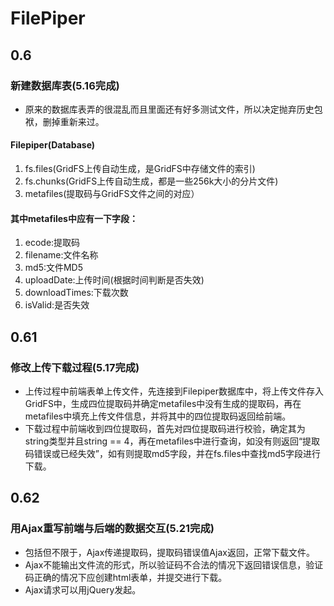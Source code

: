 # FilePiper
## 0.6
### 新建数据库表(5.16完成)
- 原来的数据库表弄的很混乱而且里面还有好多测试文件，所以决定抛弃历史包袱，删掉重新来过。
#### Filepiper(Database)
1. fs.files(GridFS上传自动生成，是GridFS中存储文件的索引)
2. fs.chunks(GridFS上传自动生成，都是一些256k大小的分片文件)
3. metafiles(提取码与GridFS文件之间的对应）
#### 其中metafiles中应有一下字段：
1. ecode:提取码
2. filename:文件名称
3. md5:文件MD5
4. uploadDate:上传时间(根据时间判断是否失效)
5. downloadTimes:下载次数
6. isValid:是否失效

## 0.61
### 修改上传下载过程(5.17完成)
- 上传过程中前端表单上传文件，先连接到Filepiper数据库中，将上传文件存入GridFS中，生成四位提取码并确定metafiles中没有生成的提取码，再在metafiles中填充上传文件信息，并将其中的四位提取码返回给前端。
- 下载过程中前端收到四位提取码，首先对四位提取码进行校验，确定其为string类型并且string == 4，再在metafiles中进行查询，如没有则返回“提取码错误或已经失效”，如有则提取md5字段，并在fs.files中查找md5字段进行下载。

## 0.62
### 用Ajax重写前端与后端的数据交互(5.21完成)
- 包括但不限于，Ajax传递提取码，提取码错误值Ajax返回，正常下载文件。
- Ajax不能输出文件流的形式，所以验证码不合法的情况下返回错误信息，验证码正确的情况下应创建html表单，并提交进行下载。
- Ajax请求可以用jQuery发起。

